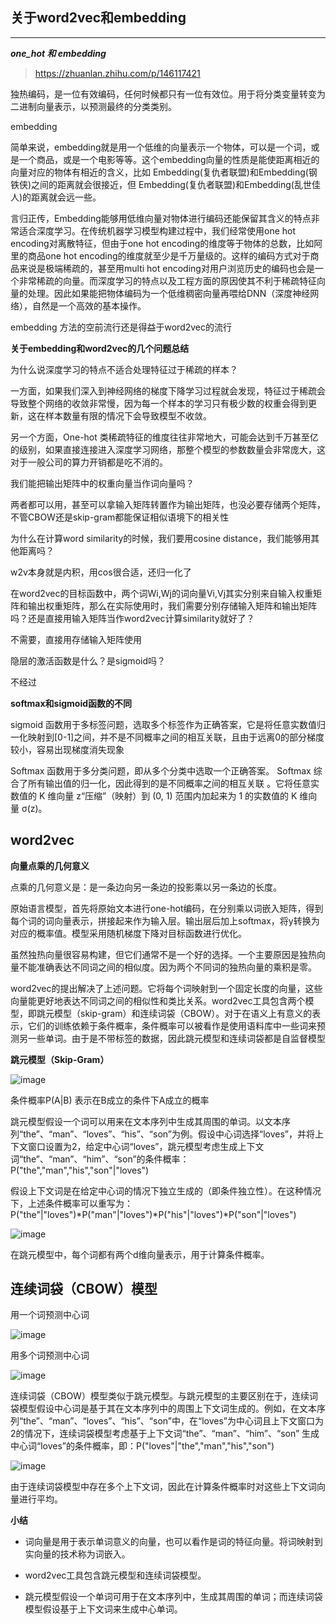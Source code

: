 ## 关于word2vec和embedding
***

***one_hot 和 embedding***

> https://zhuanlan.zhihu.com/p/146117421

独热编码，是一位有效编码，任何时候都只有一位有效位。用于将分类变量转变为二进制向量表示，以预测最终的分类类别。

embedding 

简单来说，embedding就是用一个低维的向量表示一个物体，可以是一个词，或是一个商品，或是一个电影等等。这个embedding向量的性质是能使距离相近的向量对应的物体有相近的含义，比如 Embedding(复仇者联盟)和Embedding(钢铁侠)之间的距离就会很接近，但 Embedding(复仇者联盟)和Embedding(乱世佳人)的距离就会远一些。

言归正传，Embedding能够用低维向量对物体进行编码还能保留其含义的特点非常适合深度学习。在传统机器学习模型构建过程中，我们经常使用one hot encoding对离散特征，但由于one hot encoding的维度等于物体的总数，比如阿里的商品one hot encoding的维度就至少是千万量级的。这样的编码方式对于商品来说是极端稀疏的，甚至用multi hot encoding对用户浏览历史的编码也会是一个非常稀疏的向量。而深度学习的特点以及工程方面的原因使其不利于稀疏特征向量的处理。因此如果能把物体编码为一个低维稠密向量再喂给DNN（深度神经网络），自然是一个高效的基本操作。

embedding 方法的空前流行还是得益于word2vec的流行

**关于embedding和word2vec的几个问题总结**

为什么说深度学习的特点不适合处理特征过于稀疏的样本？

一方面，如果我们深入到神经网络的梯度下降学习过程就会发现，特征过于稀疏会导致整个网络的收敛非常慢，因为每一个样本的学习只有极少数的权重会得到更新，这在样本数量有限的情况下会导致模型不收敛。

另一个方面，One-hot 类稀疏特征的维度往往非常地大，可能会达到千万甚至亿的级别，如果直接连接进入深度学习网络，那整个模型的参数数量会非常庞大，这对于一般公司的算力开销都是吃不消的。

我们能把输出矩阵中的权重向量当作词向量吗？

两者都可以用，甚至可以拿输入矩阵转置作为输出矩阵，也没必要存储两个矩阵，不管CBOW还是skip-gram都能保证相似语境下的相关性

为什么在计算word similarity的时候，我们要用cosine distance，我们能够用其他距离吗？

w2v本身就是内积，用cos很合适，还归一化了

在word2vec的目标函数中，两个词Wi,Wj的词向量Vi,Vj其实分别来自输入权重矩阵和输出权重矩阵，那么在实际使用时，我们需要分别存储输入矩阵和输出矩阵吗？还是直接用输入矩阵当作word2vec计算similarity就好了？

不需要，直接用存储输入矩阵使用

隐层的激活函数是什么？是sigmoid吗？

不经过

**softmax和sigmoid函数的不同**

sigmoid 函数用于多标签问题，选取多个标签作为正确答案，它是将任意实数值归一化映射到[0-1]之间，并不是不同概率之间的相互关联，且由于远离0的部分梯度较小，容易出现梯度消失现象 

 Softmax 函数用于多分类问题，即从多个分类中选取一个正确答案。 Softmax 综合了所有输出值的归一化，因此得到的是不同概率之间的相互关联 。它将任意实数值的 K 维向量 z“压缩”（映射）到 (0, 1) 范围内加起来为 1 的实数值的 K 维向量 σ(z)。
 
 ## word2vec
 
 **向量点乘的几何意义**

点乘的几何意义是：是一条边向另一条边的投影乘以另一条边的长度。

原始语言模型，首先将原始文本进行one-hot编码，在分别乘以词嵌入矩阵，得到每个词的词向量表示，拼接起来作为输入层。输出层后加上softmax，将y转换为对应的概率值。模型采用随机梯度下降对目标函数进行优化。

虽然独热向量很容易构建，但它们通常不是一个好的选择。一个主要原因是独热向量不能准确表达不同词之间的相似度。因为两个不同词的独热向量的乘积是零。

word2vec的提出解决了上述问题。它将每个词映射到一个固定长度的向量，这些向量能更好地表达不同词之间的相似性和类比关系。word2vec工具包含两个模型，即跳元模型（skip-gram）和连续词袋（CBOW）。对于在语义上有意义的表示，它们的训练依赖于条件概率，条件概率可以被看作是使用语料库中一些词来预测另一些单词。由于是不带标签的数据，因此跳元模型和连续词袋都是自监督模型

**跳元模型（Skip-Gram）**

![image](https://user-images.githubusercontent.com/77714764/195591830-9c6c8bbd-6b60-4d16-9842-f50cf65b1d63.png)


条件概率P(A|B) 表示在B成立的条件下A成立的概率

跳元模型假设一个词可以用来在文本序列中生成其周围的单词。以文本序列“the”、“man”、“loves”、“his”、“son”为例。假设中心词选择“loves”，并将上下文窗口设置为2，给定中心词“loves”，跳元模型考虑生成上下文词“the”、“man”、“him”、“son”的条件概率：P("the","man","his","son"|"loves")

假设上下文词是在给定中心词的情况下独立生成的（即条件独立性）。在这种情况下，上述条件概率可以重写为：P("the"|"loves")*P("man"|"loves")*P("his"|"loves")*P("son"|"loves")

![image](https://user-images.githubusercontent.com/77714764/195579533-2c048caa-e9a9-42c5-9c09-03dfca70f58b.png)

在跳元模型中，每个词都有两个d维向量表示，用于计算条件概率。

## 连续词袋（CBOW）模型

用一个词预测中心词

![image](https://user-images.githubusercontent.com/77714764/195592085-8423da38-84b9-4d7f-b54a-a330192613b0.png)

用多个词预测中心词

![image](https://user-images.githubusercontent.com/77714764/195592209-ded60ee8-88a6-446a-a236-9db0e7612a5d.png)

连续词袋（CBOW）模型类似于跳元模型。与跳元模型的主要区别在于，连续词袋模型假设中心词是基于其在文本序列中的周围上下文词生成的。例如，在文本序列“the”、“man”、“loves”、“his”、“son”中，在“loves”为中心词且上下文窗口为2的情况下，连续词袋模型考虑基于上下文词“the”、“man”、“him”、“son” 生成中心词“loves”的条件概率，即：P("loves"|"the","man","his","son")

![image](https://user-images.githubusercontent.com/77714764/195580190-ab1659f2-f51f-481a-be51-6addd54fc3c3.png)

由于连续词袋模型中存在多个上下文词，因此在计算条件概率时对这些上下文词向量进行平均。

**小结**

- 词向量是用于表示单词意义的向量，也可以看作是词的特征向量。将词映射到实向量的技术称为词嵌入。

- word2vec工具包含跳元模型和连续词袋模型。

- 跳元模型假设一个单词可用于在文本序列中，生成其周围的单词；而连续词袋模型假设基于上下文词来生成中心单词。
